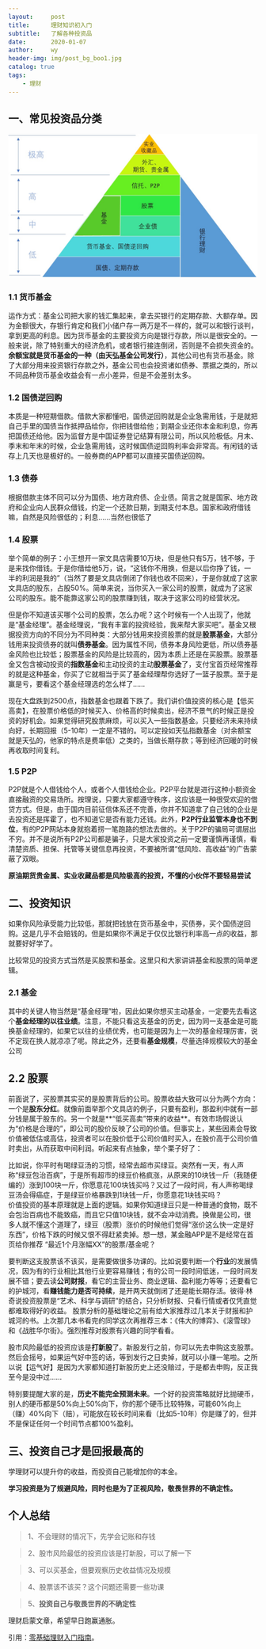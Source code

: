 ```yaml
---
layout:     post
title:      理财知识初入门
subtitle:   了解各种投资品
date:       2020-01-07
author:     wy
header-img: img/post_bg_boo1.jpg
catalog: true
tags:
    - 理财
---
```

## 一、常见投资品分类

![](/img/2020-01-07-Financial_1.jpg)

### 1.1 货币基金
运作方式：基金公司把大家的钱汇集起来，拿去买银行的定期存款、大额存单。因为金额很大，存银行肯定和我们小储户存一两万是不一样的，就可以和银行谈判，拿到更高的利息。因为货币基金的主要投资方向是银行存款，所以是很安全的。一般来说，除了特别重大的经济危机，或者银行接连倒闭，否则是不会损失资金的。**余额宝就是货币基金的一种（由天弘基金公司发行）**，其他公司也有货币基金。除了大部分用来投资银行存款之外，基金公司也会投资诸如债券、票据之类的，所以不同品种货币基金收益会有一点小差异，但是不会差别太多。

### 1.2 国债逆回购
本质是一种短期借款。借款大家都懂吧，国债逆回购就是企业急需用钱，于是就把自己手里的国债当作抵押品给你，你把钱借给他；到期企业还你本金和利息，你再把国债还给他。因为监督方是中国证券登记结算有限公司，所以风险极低。月末、季末和年末的时候，企业急需用钱，这时候国债逆回购利率会非常高。有闲钱的话存上几天也是极好的。一般券商的APP都可以直接买国债逆回购。

### 1.3 债券
根据借款主体不同可以分为国债、地方政府债、企业债。简言之就是国家、地方政府和企业向人民群众借钱，约定一个还款日期，到期支付本息。国家和政府借钱嘛，自然是风险很低的；利息……当然也很低了

### 1.4 股票
举个简单的例子：小王想开一家文具店需要10万块，但是他只有5万，钱不够，于是来找你借钱。于是你借给他5万，说，“这钱你不用换，但是以后你挣了钱，一半的利润是我的”（当然了要是文具店倒闭了你钱也收不回来），于是你就成了这家文具店的股东，占股50%。简单来说，当你买入一家公司的股票，就成为了这家公司的股东。能不能靠这家公司的股票赚到钱，取决于这家公司的经营状况。

但是你不知道该买哪个公司的股票，怎么办呢？这个时候有一个人出现了，他就是“基金经理”。基金经理说，“我有丰富的投资经验，我来帮大家买吧”。基金又根据投资方向的不同分为不同种类：大部分钱用来投资股票的就是**股票基金**，大部分钱用来投资债券的就叫**债券基金**。因为属性不同，债券本身风险更低，所以债券基金风险也比较低；股票基金的风险是比较高的，因为本质上还是在买股票。股票基金又包含被动投资的**指数基金**和主动投资的主动**股票基金**了，支付宝首页经常推荐的就是这种基金，你买了它就相当于买了基金经理帮你选好了一篮子股票。至于是赢是亏，要看这个基金经理选的怎么样了……

现在大盘跌到2500点，指数基金也跟着下跌了。我们讲价值投资的核心是【低买高卖】，在股票价格低的时候买入、价格高的时候卖出，经济不景气的时候正是投资的好机会。如果觉得研究股票麻烦，可以买入一些指数基金。只要经济未来持续向好，长期回报（5-10年）一定是不错的。可以定投如天弘指数基金（对余额宝就是天弘的，他家的特点是费率低）之类的，当做长期存款；等到经济回暖的时候再收取时间复利。

### 1.5 P2P
P2P就是个人借钱给个人，或者个人借钱给企业。P2P平台就是进行这种小额资金直接融资的交易场所。按理说，只要大家都遵守秩序，这应该是一种很受欢迎的借贷方式。但是，由于国内目前征信体系还不完善，你并不知道拿了自己钱的企业是去投资还是挥霍了，也不知道它是否有能力还钱。此外，**P2P行业监管本身也不到位**，有的P2P网站本身就抱着捞一笔跑路的想法去做的。关于P2P的骗局可谓层出不穷。并不是说所有P2P公司都是骗子，只是大家投资之前一定要谨慎再谨慎，看清楚资质、担保、托管等关键信息再投资，不要被所谓“低风险、高收益”的广告蒙蔽了双眼。

**原油期货贵金属、实业收藏品都是风险极高的投资，不懂的小伙伴不要轻易尝试**


## 二、投资知识
如果你风险承受能力比较低，那就把钱放在货币基金中，买债券，买个国债逆回购。这是几乎不会赔钱的。但是如果你不满足于仅仅比银行利率高一点的收益，那就要好好学了。  

比较常见的投资方式当然是买股票和基金。这里只和大家讲讲基金和股票的简单逻辑。

### 2.1 基金
其中的关键人物当然是“基金经理”啦，因此如果你想买主动基金，一定要先去看这个**基金经理的以往业绩**。注意，不能只看这支基金的历史，因为同一支基金是可能换基金经理的，如果它以往的业绩优秀，也可能是因为上一次的基金经理厉害，说不定现在换人就凉凉了呢。除此之外，还要看**基金规模**，尽量选择规模较大的基金公司

## 2.2 股票
前面说了，买股票其实买的是股票背后的公司。股票收益大致可以分为两个方向：一个是**股东分红**。就像前面举那个文具店的例子，只要有盈利，那盈利中就有一部分钱是属于股东的。另一个就是**“低买高卖”带来的收益**。有效市场假说认为“价格是合理的”，即公司的股价反映了公司的价值。但事实上，某些因素会导致价值被低估或高估，投资者可以在股价低于公司价值时买入，在股价高于公司价值时卖出，从而获取中间利润。听起来有点抽象，举个栗子好了：  

比如说，你平时有喝绿豆汤的习惯，经常去超市买绿豆。突然有一天，有人声称“绿豆包治百病”，于是所有超市的绿豆价格疯涨，从原来的10块钱一斤（我随便编的）涨到100块一斤，你愿意花100块钱买吗？又过了一段时间，有人声称喝绿豆汤会得癌症，于是绿豆价格暴跌到1块钱一斤，你愿意花1块钱买吗？   
价值投资的基本原理就是上面的逻辑。如果你知道绿豆只是一种普通的食物，既不会包治百病也不能致癌，而且它只值10块钱，就不会冲动消费。换做是公司，很多人就不懂这个道理了，绿豆（股票）涨价的时候他们觉得“涨价这么快一定是好东西”，价格下跌的时候又恨不得赶紧卖掉。想一想，某金融APP是不是经常在首页给你推荐 “最近1个月涨幅XX”的股票/基金呢？

要判断这支股票该不该买，是需要做很多功课的。比如说要判断一个**行业**的发展情况，因为有的行业相比其他行业更容易赚钱；有的公司一段时间低迷，一段时间发展不错；要去读**公司财报**，看它的主营业务、商业逻辑、盈利能力等等；还要看它的护城河，看**赚钱能力是否可持续**，是开两天就倒闭了还是能长期存活。彼得·林奇说投资股票是“艺术、科学与调研”的结合，只分析财报、只看行情或者仅凭直觉都难取得好的收益。 股票分析的基础理论之前有给大家推荐过几本关于财报和护城河的书。上次那几本书看完的同学这次再推荐三本：《伟大的博弈》、《滚雪球》和《战胜华尔街》。强烈推荐对股票有兴趣的同学看看。

股市风险最低的投资应该是**打新股**了。新股发行之前，你可以先去申购这支股票。然后会摇号，如果运气好中签的话，等到发行之日卖掉，就可以小赚一笔啦。之所以说【运气好】是因为大家都知道打新股历史上还没赔过，于是都去申购，反正我至今是没中过……   

特别要提醒大家的是，**历史不能完全预测未来**。一个好的投资策略就好比抛硬币，别人的硬币都是50%向上50%向下，你的那个硬币比较特殊，可能60%向上（赚）40%向下（赔），可能放在较长时间来看（比如5-10年）你是赚了的，但并不是保证任何一个时间节点都100%盈利。

## 三、投资自己才是回报最高的

学理财可以提升你的收益，而投资自己能增加你的本金。

**学习投资是为了规避风险，同时也是为了正视风险，敬畏世界的不确定性。**

## 个人总结
> 1、不会理财的情况下，先学会记账和存钱  

> 2、股市风险最低的投资应该是打新股，可以了解一下

> 3、可以买基金，但要观察历史收益情况及规模

> 4、股票该不该买？这个问题还需要一些功课

> 5、**投资自己与敬畏世界的不确定性**

理财启蒙文章，希望早日跑赢通胀。

引用：[零基础理财入门指南](https://www.zhihu.com/question/27936550/answer/314419297)。




